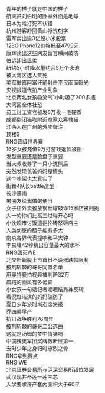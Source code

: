 青年的样子就是中国的样子  
航天员刘伯明的卧室外面是地球  
日本为啥打死不认错  
杭州游客赶回黄山擦洗刻字  
雷军卖出逾3亿股小米股票  
128GiPhone12价格低至4799元  
康辉读出这些网友留言瞬间破防  
伯远卸出温柔  
纽约5小时降水量约合5万个泳池  
被大湾区选人笑死  
美军撤离阿富汗前射击平民画面曝光  
央视报道代拍产业乱象  
北京两名女孩吸笑气1小时吸了200多瓶  
大湾区全体社恐  
员工讨工资老板发8万枚一毛硬币  
成都倒闭猫咖附近商家众筹救猫  
江西人在广州的外卖备注  
顶楼3  
RNG晋级世界赛  
16岁女孩充值9万打游戏退款被拒  
发型重要还是脸盘子重要  
当大叔收养了一只小浣熊后  
突然发现爸爸妈妈是情头  
这个吵架也太真实了  
街舞4队长battle造型  
长沙暴雨  
男朋友给我做的便当  
女子往外卖餐放钢丝球敲诈15家店被刑拘  
大一的你们比高三过得开心吗  
小伙超市讨饭遭拒抡砖怒砸店主  
人类幼崽的胆子能有多大  
南京各界代表撞响和平大钟  
李易峰42秒猜出容量最大的水杯  
RNG团灭WE  
北交所新股上市首日不设涨跌幅限制  
披荆斩棘的哥哥同盟名单  
用奥特曼拍视频被判赔32万  
晨跑的画风有多诡异  
小女孩一句话记者哽咽结局神反转  
看倪虹洁演的妈妈破防了  
夏日少年派时尚态度海报  
乔四美早产  
抗日战争胜利76周年  
披荆斩棘的哥哥二公选曲  
这就是汤姆的梦中情猫吗  
中国残奥军团奖牌数断层第一  
去时少年之身归时忠烈之骨  
RNG拿到赛点  
RNG WE  
北京证券交易所与沪深交易所错位发展  
武汉现并蒂莲一莲三芯  
入学要求房产套内面积大于60平  
